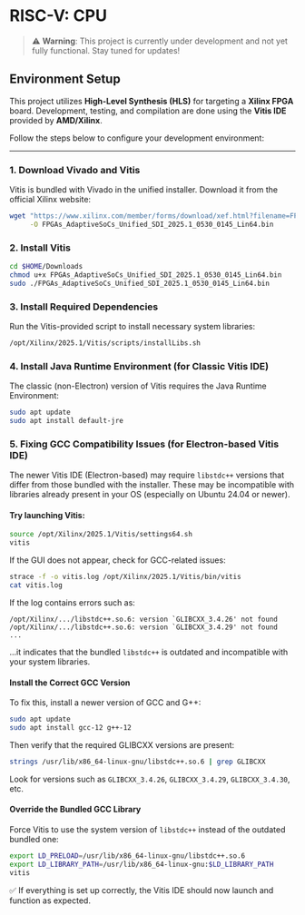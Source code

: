 # RISC-V: CPU

> ⚠️ **Warning**: This project is currently under development and not yet fully functional. Stay tuned for updates!


## Environment Setup

This project utilizes **High-Level Synthesis (HLS)** for targeting a **Xilinx FPGA** board. Development, testing, and
compilation are done using the **Vitis IDE** provided by **AMD/Xilinx**.

Follow the steps below to configure your development environment:

---

### 1. Download Vivado and Vitis

Vitis is bundled with Vivado in the unified installer. Download it from the official Xilinx website:

```bash
wget "https://www.xilinx.com/member/forms/download/xef.html?filename=FPGAs_AdaptiveSoCs_Unified_SDI_2025.1_0530_0145_Lin64.bin" \
     -O FPGAs_AdaptiveSoCs_Unified_SDI_2025.1_0530_0145_Lin64.bin
```


### 2. Install Vitis

```bash
cd $HOME/Downloads
chmod u+x FPGAs_AdaptiveSoCs_Unified_SDI_2025.1_0530_0145_Lin64.bin
sudo ./FPGAs_AdaptiveSoCs_Unified_SDI_2025.1_0530_0145_Lin64.bin
```

### 3. Install Required Dependencies

Run the Vitis-provided script to install necessary system libraries:

```bash
/opt/Xilinx/2025.1/Vitis/scripts/installLibs.sh
```


### 4. Install Java Runtime Environment (for Classic Vitis IDE)

The classic (non-Electron) version of Vitis requires the Java Runtime Environment:

```bash
sudo apt update
sudo apt install default-jre
```


### 5. Fixing GCC Compatibility Issues (for Electron-based Vitis IDE)

The newer Vitis IDE (Electron-based) may require `libstdc++` versions that differ from those
bundled with the installer. These may be incompatible with libraries already present in your OS
(especially on Ubuntu 24.04 or newer).

#### Try launching Vitis:

```bash
source /opt/Xilinx/2025.1/Vitis/settings64.sh
vitis
```

If the GUI does not appear, check for GCC-related issues:

```bash
strace -f -o vitis.log /opt/Xilinx/2025.1/Vitis/bin/vitis
cat vitis.log
```

If the log contains errors such as:

```
/opt/Xilinx/.../libstdc++.so.6: version `GLIBCXX_3.4.26' not found
/opt/Xilinx/.../libstdc++.so.6: version `GLIBCXX_3.4.29' not found
...
```

…it indicates that the bundled `libstdc++` is outdated and incompatible with your system libraries.


#### Install the Correct GCC Version

To fix this, install a newer version of GCC and G++:

```bash
sudo apt update
sudo apt install gcc-12 g++-12
```

Then verify that the required GLIBCXX versions are present:

```bash
strings /usr/lib/x86_64-linux-gnu/libstdc++.so.6 | grep GLIBCXX
```

Look for versions such as `GLIBCXX_3.4.26`, `GLIBCXX_3.4.29`, `GLIBCXX_3.4.30`, etc.


#### Override the Bundled GCC Library

Force Vitis to use the system version of `libstdc++` instead of the outdated bundled one:

```bash
export LD_PRELOAD=/usr/lib/x86_64-linux-gnu/libstdc++.so.6
export LD_LIBRARY_PATH=/usr/lib/x86_64-linux-gnu:$LD_LIBRARY_PATH
vitis
```

✅ If everything is set up correctly, the Vitis IDE should now launch and function as expected.
